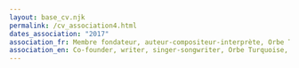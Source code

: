 ```yaml
---
layout: base_cv.njk
permalink: /cv_association4.html
dates_association: "2017"
association_fr: Membre fondateur, auteur-compositeur-interprète, Orbe Turquoise, Genève, CH
association_en: Co-founder, writer, singer-songwriter, Orbe Turquoise, Geneva, CH
---
```

